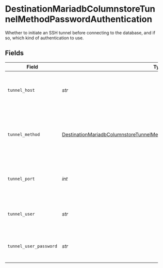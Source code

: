 # DestinationMariadbColumnstoreTunnelMethodPasswordAuthentication

Whether to initiate an SSH tunnel before connecting to the database, and if so, which kind of authentication to use.


## Fields

| Field                                                                                                                                                                             | Type                                                                                                                                                                              | Required                                                                                                                                                                          | Description                                                                                                                                                                       | Example                                                                                                                                                                           |
| --------------------------------------------------------------------------------------------------------------------------------------------------------------------------------- | --------------------------------------------------------------------------------------------------------------------------------------------------------------------------------- | --------------------------------------------------------------------------------------------------------------------------------------------------------------------------------- | --------------------------------------------------------------------------------------------------------------------------------------------------------------------------------- | --------------------------------------------------------------------------------------------------------------------------------------------------------------------------------- |
| `tunnel_host`                                                                                                                                                                     | *str*                                                                                                                                                                             | :heavy_check_mark:                                                                                                                                                                | Hostname of the jump server host that allows inbound ssh tunnel.                                                                                                                  |                                                                                                                                                                                   |
| `tunnel_method`                                                                                                                                                                   | [DestinationMariadbColumnstoreTunnelMethodPasswordAuthenticationTunnelMethod](../../models/shared/destinationmariadbcolumnstoretunnelmethodpasswordauthenticationtunnelmethod.md) | :heavy_check_mark:                                                                                                                                                                | Connect through a jump server tunnel host using username and password authentication                                                                                              |                                                                                                                                                                                   |
| `tunnel_port`                                                                                                                                                                     | *int*                                                                                                                                                                             | :heavy_check_mark:                                                                                                                                                                | Port on the proxy/jump server that accepts inbound ssh connections.                                                                                                               | 22                                                                                                                                                                                |
| `tunnel_user`                                                                                                                                                                     | *str*                                                                                                                                                                             | :heavy_check_mark:                                                                                                                                                                | OS-level username for logging into the jump server host                                                                                                                           |                                                                                                                                                                                   |
| `tunnel_user_password`                                                                                                                                                            | *str*                                                                                                                                                                             | :heavy_check_mark:                                                                                                                                                                | OS-level password for logging into the jump server host                                                                                                                           |                                                                                                                                                                                   |